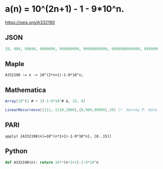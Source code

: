 # a\(n\) \= 10^\(2n\+1\) \- 1 \- 9\*10^n\.
https://oeis.org/A332190
## JSON
```JSON
[0, 909, 99099, 9990999, 999909999, 99999099999, 9999990999999, 999999909999999, 99999999099999999, 9999999990999999999, 999999999909999999999, 99999999999099999999999, 9999999999990999999999999, 999999999999909999999999999, 99999999999999099999999999999, 9999999999999990999999999999999]
```
## Maple
```Maple
A332190 := n -> 10^(2*n+1)-1-9*10^n;
```
## Mathematica
```Mathematica
Array[10^(2 # + 1)-1-9*10^# &, 15, 0]
```
```Mathematica
LinearRecurrence[{111,-1110,1000},{0,909,99099},20] (* _Harvey P. Dale_, May 28 2021 *)
```
## PARI
```PARI
apply( {A332190(n)=10^(n*2+1)-1-9*10^n}, [0..15])
```
## Python
```Python
def A332190(n): return 10**(n*2+1)-1-9*10^n
```

